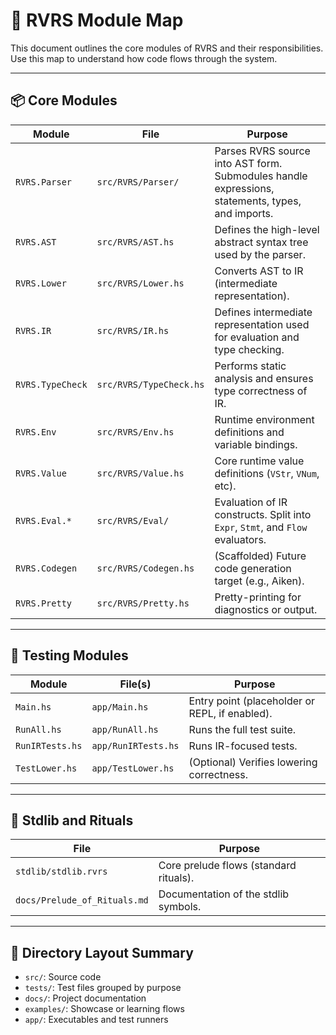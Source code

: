 # 🌊 RVRS Module Map

This document outlines the core modules of RVRS and their responsibilities. Use this map to understand how code flows through the system.

---

## 📦 Core Modules

| Module | File | Purpose |
|--------|------|---------|
| `RVRS.Parser` | `src/RVRS/Parser/` | Parses RVRS source into AST form. Submodules handle expressions, statements, types, and imports. |
| `RVRS.AST` | `src/RVRS/AST.hs` | Defines the high-level abstract syntax tree used by the parser. |
| `RVRS.Lower` | `src/RVRS/Lower.hs` | Converts AST to IR (intermediate representation). |
| `RVRS.IR` | `src/RVRS/IR.hs` | Defines intermediate representation used for evaluation and type checking. |
| `RVRS.TypeCheck` | `src/RVRS/TypeCheck.hs` | Performs static analysis and ensures type correctness of IR. |
| `RVRS.Env` | `src/RVRS/Env.hs` | Runtime environment definitions and variable bindings. |
| `RVRS.Value` | `src/RVRS/Value.hs` | Core runtime value definitions (`VStr`, `VNum`, etc). |
| `RVRS.Eval.*` | `src/RVRS/Eval/` | Evaluation of IR constructs. Split into `Expr`, `Stmt`, and `Flow` evaluators. |
| `RVRS.Codegen` | `src/RVRS/Codegen.hs` | (Scaffolded) Future code generation target (e.g., Aiken). |
| `RVRS.Pretty` | `src/RVRS/Pretty.hs` | Pretty-printing for diagnostics or output. |

---

## 🧪 Testing Modules

| Module | File(s) | Purpose |
|--------|---------|---------|
| `Main.hs` | `app/Main.hs` | Entry point (placeholder or REPL, if enabled). |
| `RunAll.hs` | `app/RunAll.hs` | Runs the full test suite. |
| `RunIRTests.hs` | `app/RunIRTests.hs` | Runs IR-focused tests. |
| `TestLower.hs` | `app/TestLower.hs` | (Optional) Verifies lowering correctness. |

---

## 🧱 Stdlib and Rituals

| File | Purpose |
|------|---------|
| `stdlib/stdlib.rvrs` | Core prelude flows (standard rituals). |
| `docs/Prelude_of_Rituals.md` | Documentation of the stdlib symbols. |

---

## 📁 Directory Layout Summary

- `src/`: Source code
- `tests/`: Test files grouped by purpose
- `docs/`: Project documentation
- `examples/`: Showcase or learning flows
- `app/`: Executables and test runners

